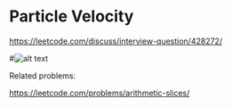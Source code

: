 # Particle Velocity

https://leetcode.com/discuss/interview-question/428272/

#![alt text](https://assets.leetcode.com/users/est3n/image_1573669235.png "Description") 

Related problems:

https://leetcode.com/problems/arithmetic-slices/

